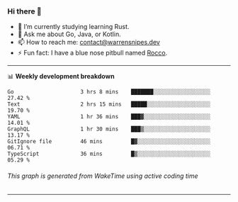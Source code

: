 ### Hi there 👋

- 🌱 I’m currently studying learning Rust.
- 💬 Ask me about Go, Java, or Kotlin.
- 📫 How to reach me: contact@warrensnipes.dev
- ⚡ Fun fact: I have a blue nose pitbull named [Rocco](https://i.imgur.com/iLsSCKu.jpg).

-------

📊 **Weekly development breakdown**
<!--START_SECTION:waka-->

```text
Go                     3 hrs 8 mins    ███████░░░░░░░░░░░░░░░░░░   27.42 %
Text                   2 hrs 15 mins   █████░░░░░░░░░░░░░░░░░░░░   19.70 %
YAML                   1 hr 36 mins    ███▓░░░░░░░░░░░░░░░░░░░░░   14.01 %
GraphQL                1 hr 30 mins    ███▒░░░░░░░░░░░░░░░░░░░░░   13.17 %
GitIgnore file         46 mins         █▓░░░░░░░░░░░░░░░░░░░░░░░   06.71 %
TypeScript             36 mins         █▒░░░░░░░░░░░░░░░░░░░░░░░   05.29 %
```

<!--END_SECTION:waka-->
###### *This graph is generated from WakeTime using active coding time*
-------
